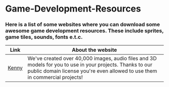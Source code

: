 # Game-Development-Resources
### Here is a list of some websites where you can download some awesome game development resources. These include sprites, game tiles, sounds, fonts e.t.c.

| Link | About the website |
|------|-------|
| [Kenny](https://kenney.nl/assets) | We've created over 40,000 images, audio files and 3D models for you to use in your projects. Thanks to our public domain license you're even allowed to use them in commercial projects! |
